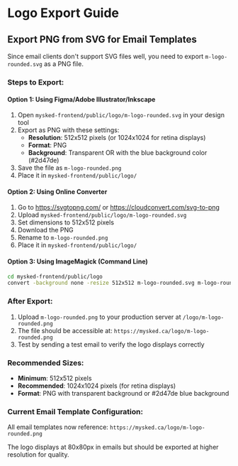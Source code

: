 # Logo Export Guide

## Export PNG from SVG for Email Templates

Since email clients don't support SVG files well, you need to export `m-logo-rounded.svg` as a PNG file.

### Steps to Export:

#### Option 1: Using Figma/Adobe Illustrator/Inkscape
1. Open `mysked-frontend/public/logo/m-logo-rounded.svg` in your design tool
2. Export as PNG with these settings:
   - **Resolution**: 512x512 pixels (or 1024x1024 for retina displays)
   - **Format**: PNG
   - **Background**: Transparent OR with the blue background color (#2d47de)
3. Save the file as `m-logo-rounded.png`
4. Place it in `mysked-frontend/public/logo/`

#### Option 2: Using Online Converter
1. Go to https://svgtopng.com/ or https://cloudconvert.com/svg-to-png
2. Upload `mysked-frontend/public/logo/m-logo-rounded.svg`
3. Set dimensions to 512x512 pixels
4. Download the PNG
5. Rename to `m-logo-rounded.png`
6. Place it in `mysked-frontend/public/logo/`

#### Option 3: Using ImageMagick (Command Line)
```bash
cd mysked-frontend/public/logo
convert -background none -resize 512x512 m-logo-rounded.svg m-logo-rounded.png
```

### After Export:
1. Upload `m-logo-rounded.png` to your production server at `/logo/m-logo-rounded.png`
2. The file should be accessible at: `https://mysked.ca/logo/m-logo-rounded.png`
3. Test by sending a test email to verify the logo displays correctly

### Recommended Sizes:
- **Minimum**: 512x512 pixels
- **Recommended**: 1024x1024 pixels (for retina displays)
- **Format**: PNG with transparent background or #2d47de blue background

### Current Email Template Configuration:
All email templates now reference: `https://mysked.ca/logo/m-logo-rounded.png`

The logo displays at 80x80px in emails but should be exported at higher resolution for quality.


